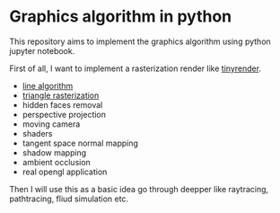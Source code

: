 # Graphics algorithm in python
This repository aims to implement the graphics algorithm using python jupyter notebook.

First of all, I want to implement a rasterization render like [tinyrender](https://github.com/ssloy/tinyrenderer).

- [line algorithm](./rasterization/Lesson1-Bresenham's_line_drawing_algorithm.ipynb)
- [triangle rasterization](rasterization/Lesson2-fill_the_triangle.ipynb)
- hidden faces removal
- perspective projection
- moving camera
- shaders
- tangent space normal mapping
- shadow mapping
- ambient occlusion
- real opengl application

Then I will use this as a basic idea go through deepper like raytracing, pathtracing, fliud simulation etc.
